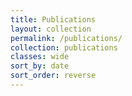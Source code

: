 ```yaml
---
title: Publications
layout: collection
permalink: /publications/
collection: publications
classes: wide
sort_by: date
sort_order: reverse
---
```




